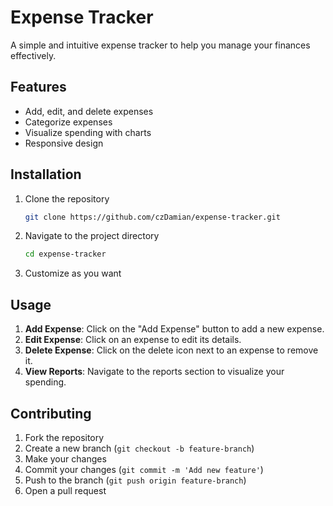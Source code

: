 
# Expense Tracker

A simple and intuitive expense tracker to help you manage your finances effectively.

## Features
- Add, edit, and delete expenses
- Categorize expenses
- Visualize spending with charts
- Responsive design

## Installation
1. Clone the repository
   ```bash
   git clone https://github.com/czDamian/expense-tracker.git
   ```
2. Navigate to the project directory
   ```bash
   cd expense-tracker
   ```

3. Customize as you want

## Usage
1. **Add Expense**: Click on the "Add Expense" button to add a new expense.
2. **Edit Expense**: Click on an expense to edit its details.
3. **Delete Expense**: Click on the delete icon next to an expense to remove it.
4. **View Reports**: Navigate to the reports section to visualize your spending.


## Contributing
1. Fork the repository
2. Create a new branch (`git checkout -b feature-branch`)
3. Make your changes
4. Commit your changes (`git commit -m 'Add new feature'`)
5. Push to the branch (`git push origin feature-branch`)
6. Open a pull request


